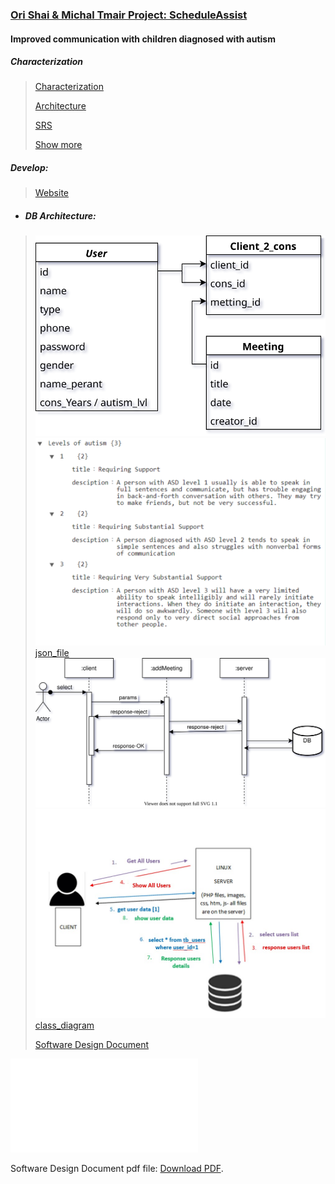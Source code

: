 
### [Ori Shai & Michal Tmair Project: ScheduleAssist](https://github.com/sholker/exercises_shenkar/tree/main/ScheduleAssist)

#### Improved	communication	with	children	diagnosed	with	autism

##### Characterization
>
> [Characterization](http://shenkar.html5-book.co.il/2020-2021/sr/dev_229/)
> 
>[Architecture](http://shenkar.html5-book.co.il/2020-2021/sr/dev_229/architechture.pdf)
>
> [SRS](http://shenkar.html5-book.co.il/2020-2021/sr/dev_229/srs.pdf)
>
> [Show more](https://app.moqups.com/qnFwytP1S5/view/page/a5993fc26)
 

##### Develop:
>[Website](http://se.shenkar.ac.il/students/2020-2021/web1/dev_222)

- ##### DB Architecture:
> ![ERD](SDD/ERD.svg)
> ![Json_Structure](SDD/json_structre.svg)
> [json_file](json_levels_autism.json)
> ![squence_diagram](SDD/sequence_diagram.svg)
> ![software_diagram](SDD/software_diagram.jpeg)
> [class_diagram](SDD/class_diagram.pdf)
> 
> [Software Design Document](SDD/SDD_Michal_Tamir_and_Ori_Shinsholker.pdf)

<object data="SDD/SDD_Michal_Tamir_and_Ori_Shinsholker.pdf" type="application/pdf" width="700px" height="700px">
    <embed src="SDD/SDD_Michal_Tamir_and_Ori_Shinsholker.pdf">
        <p>Software Design Document pdf file: <a href="SDD/SDD_Michal_Tamir_and_Ori_Shinsholker.pdf">Download PDF</a>.</p>
    </embed>
</object>
